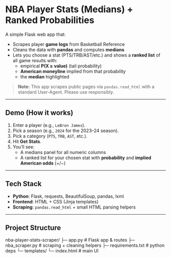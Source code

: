 # NBA Player Stats (Medians) + Ranked Probabilities

A simple Flask web app that:
- Scrapes player **game logs** from Basketball Reference  
- Cleans the data with **pandas** and computes **medians**  
- Lets you choose a stat (PTS/TRB/AST/etc.) and shows a **ranked list** of all game results with:
  - empirical **P(X ≥ value)** (tail probability)  
  - **American moneyline** implied from that probability  
  - the **median** highlighted

> **Note:** This app scrapes public pages via `pandas.read_html` with a standard User-Agent. Please use responsibly.

---

## Demo (How it works)

1. Enter a player (e.g., `LeBron James`).  
2. Pick a season (e.g., `2024` for the 2023–24 season).  
3. Pick a category (`PTS`, `TRB`, `AST`, etc.).  
4. Hit **Get Stats**.  
5. You’ll see:
   - A medians panel for all numeric columns  
   - A ranked list for your chosen stat with **probability** and **implied American odds** (+/−)

---

## Tech Stack

- **Python**: Flask, requests, BeautifulSoup, pandas, lxml  
- **Frontend**: HTML + CSS (Jinja templates)  
- **Scraping**: `pandas.read_html` + small HTML parsing helpers

---

## Project Structure
nba-player-stats-scraper/
├─ app.py # Flask app & routes
├─ nba_scraper.py # scraping + cleaning helpers
├─ requirements.txt # python deps
└─ templates/
└─ index.html # main UI